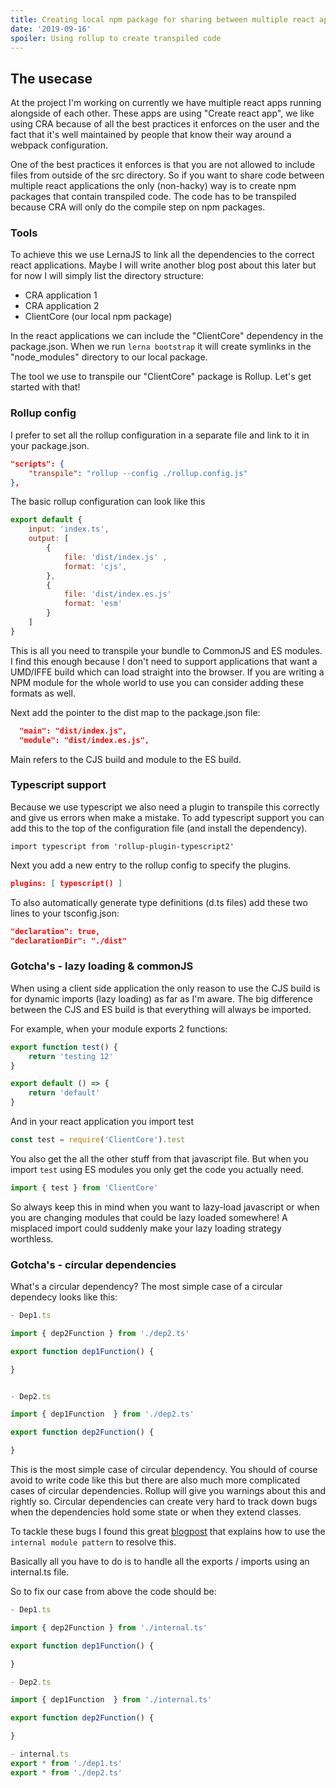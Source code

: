```yaml
---
title: Creating local npm package for sharing between multiple react applications
date: '2019-09-16'
spoiler: Using rollup to create transpiled code
---
```


## The usecase
At the project I'm working on currently we have multiple react apps running alongside of each other. These apps are using "Create react app", we like using CRA because of all the best practices it enforces on the user and the fact that it's well maintained by people that know their way around a webpack configuration. 

One of the best practices it enforces is that you are not allowed to include files from outside of the src directory. 
So if you want to share code between multiple react applications the only (non-hacky) way is to create npm packages that contain transpiled code. The code has to be transpiled because CRA will only do the compile step on npm packages. 

### Tools
To achieve this we use LernaJS to link all the dependencies to the correct react applications. Maybe I will write another blog post about this later but for now I will simply list the directory structure:

- CRA application 1
- CRA application 2
- ClientCore (our local npm package)

In the react applications we can include the "ClientCore" dependency in the package.json. When we run `lerna bootstrap` it will create symlinks in the "node_modules" directory to our local package.

The tool we use to transpile our "ClientCore" package is Rollup. Let's get started with that!

### Rollup config
I prefer to set all the rollup configuration in a separate file and link to it in your package.json.

```json
"scripts": {
    "transpile": "rollup --config ./rollup.config.js"
},
```

The basic rollup configuration can look like this

```javascript
export default {
    input: 'index.ts',
    output: [
        {
            file: 'dist/index.js' ,
            format: 'cjs',
        },
        {
            file: 'dist/index.es.js'
            format: 'esm'
        }
    ]
}
```

This is all you need to transpile your bundle to CommonJS and ES modules. I find this enough because I don't need to support applications that want a UMD/IFFE build which can load straight into the browser. If you are writing a NPM module for the whole world to use you can consider adding these formats as well. 

Next add the pointer to the dist map to the package.json file:
```json
  "main": "dist/index.js",
  "module": "dist/index.es.js",
```

Main refers to the CJS build and module to the ES build.

### Typescript support
Because we use typescript we also need a plugin to transpile this correctly and give us errors when make a mistake. To add typescript support you can add this to the top of the configuration file (and install the dependency).
 
`import typescript from 'rollup-plugin-typescript2'`

Next you add a new entry to the rollup config to specify the plugins.
```json
plugins: [ typescript() ] 
```
To also automatically generate type definitions (d.ts files) add these two lines to your tsconfig.json:
```json
"declaration": true,
"declarationDir": "./dist" 
```

### Gotcha's - lazy loading & commonJS
When using a client side application the only reason to use the CJS build is for dynamic imports (lazy loading) as far as I'm aware. The big difference between the CJS and ES build is that everything will always be imported. 

For example, when your module exports 2 functions:
```typescript
export function test() {
    return 'testing 12'
}

export default () => {
    return 'default'
}
```

And in your react application you import test
```typescript
const test = require('ClientCore').test

```
You also get the all the other stuff from that javascript file. But when you import `test` using ES modules you only get the code you actually need.

```typescript
import { test } from 'ClientCore'
```
So always keep this in mind when you want to lazy-load javascript or when you are changing modules that could be lazy loaded somewhere! A misplaced import could suddenly make your lazy loading strategy worthless.

### Gotcha's - circular dependencies
What's a circular dependency? The most simple case of a circular dependecy looks like this:
```typescript
- Dep1.ts

import { dep2Function } from './dep2.ts'

export function dep1Function() {

}


- Dep2.ts

import { dep1Function  } from './dep2.ts'

export function dep2Function() {

}
```

This is the most simple case of circular dependency. You should of course avoid to write code like this but there are also much more complicated cases of circular dependencies. Rollup will give you warnings about this and rightly so. Circular dependencies can create very hard to track down bugs when the dependencies hold some state or when they extend classes. 

To tackle these bugs I found this great [blogpost](https://medium.com/visual-development/how-to-fix-nasty-circular-dependency-issues-once-and-for-all-in-javascript-typescript-a04c987cf0de) that explains how to use the `internal module pattern` to resolve this.

Basically all you have to do is to handle all the exports / imports using an internal.ts file.

So to fix our case from above the code should be:
```typescript
- Dep1.ts

import { dep2Function } from './internal.ts'

export function dep1Function() {

}

- Dep2.ts

import { dep1Function  } from './internal.ts'

export function dep2Function() {

}

- internal.ts
export * from './dep1.ts'
export * from './dep2.ts'
```









